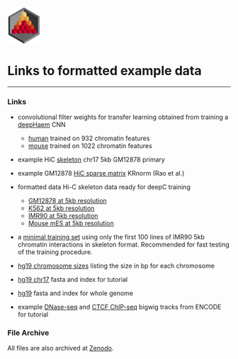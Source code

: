 <img src="../docs/logo_1_transparent.png" width="75">

# Links to formatted example data


-------------------------------------------------------------------------------

### Links

* convolutional filter weights for transfer learning obtained from training a [deepHaem](https://github.com/rschwess/deepHaem) CNN
  * [human](https://datashare.molbiol.ox.ac.uk/public/project/fgenomics/rschwess/deepC/data_links/saved_conv_weights_human_deepc_arch.npy.npz) trained on 932 chromatin features
  * [mouse](https://datashare.molbiol.ox.ac.uk/public/project/fgenomics/rschwess/deepC/data_links/saved_conv_weights_mouse_deepc_arch.npy.npz) trained on 1022 chromatin features


* example HiC [skeleton](https://datashare.molbiol.ox.ac.uk/public/project/fgenomics/rschwess/deepC/data_links/example_skeleton_gm12878_5kb_chr17.bed) chr17 5kb GM12878 primary

* example GM12878 [HiC sparse matrix](https://datashare.molbiol.ox.ac.uk/public/project/fgenomics/rschwess/deepC/data_links/gm12878_primary_chr17_5kb.contacts.KRnorm.matrix.gz) KRnorm (Rao et al.)

* formatted data Hi-C skeleton data ready for deepC training
  * [GM12878 at 5kb resolution](https://datashare.molbiol.ox.ac.uk/public/project/fgenomics/rschwess/deepC/data_links/data_GM12878_5kb_regression.txt.tar.gz)
  * [K562 at 5kb resolution](https://datashare.molbiol.ox.ac.uk/public/project/fgenomics/rschwess/deepC/data_links/data_K562_5kb_regression.txt.tar.gz)
  * [IMR90 at 5kb resolution](https://datashare.molbiol.ox.ac.uk/public/project/fgenomics/rschwess/deepC/data_links/data_IMR90_5kb_regression.txt.gz)
  * [Mouse mES at 5kb resolution](https://datashare.molbiol.ox.ac.uk/public/project/fgenomics/rschwess/deepC/data_links/data_mES_5kb_regression.txt.gz)


* a [minimal training set](https://datashare.molbiol.ox.ac.uk/public/project/fgenomics/rschwess/deepC/data_links/minimal_training_set_example_IMR90.txt.gz) using only the first 100 lines of IMR90 5kb chromatin interactions in skeleton format. Recommended for fast testing of the training procedure.

* [hg19 chromosome sizes](https://datashare.molbiol.ox.ac.uk/public/project/fgenomics/rschwess/deepC/data_links/hg19_chrom_sizes.txt) listing the size in bp for each chromosome
* [hg19 chr17](https://datashare.molbiol.ox.ac.uk/public/project/fgenomics/rschwess/deepC/data_links/hg19_chr17_fasta_for_test.tar.gz) fasta and index for tutorial
* [hg19](https://datashare.molbiol.ox.ac.uk/public/project/fgenomics/rschwess/deepC/data_links/hg19_ref_genome.tar.gz) fasta and index for whole genome

* example [DNase-seq](https://datashare.molbiol.ox.ac.uk/public/project/fgenomics/rschwess/deepC/data_links/dnase_gm12878_encode_uw_merged_w50.bw) and [CTCF ChIP-seq](https://datashare.molbiol.ox.ac.uk/public/project/fgenomics/rschwess/deepC/data_links/ctcf_gm12878_encode_broad_merged_w50.bw) bigwig tracks from ENCODE for tutorial


### File Archive

All files are also archived at [Zenodo](https://zenodo.org/records/5785805).
